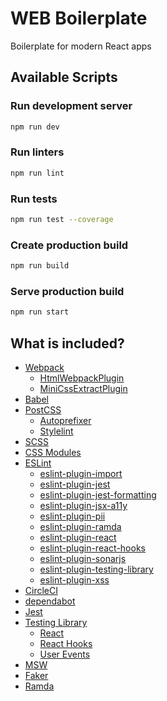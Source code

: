 # WEB Boilerplate
Boilerplate for modern React apps

## Available Scripts
### Run development server
```bash
npm run dev
```

### Run linters
```bash
npm run lint
```

### Run tests
```bash
npm run test --coverage
```

### Create production build
```bash
npm run build
```

### Serve production build
```bash
npm run start
```

## What is included?
* [Webpack](https://webpack.js.org/)
  - [HtmlWebpackPlugin](https://webpack.js.org/plugins/html-webpack-plugin/)
  - [MiniCssExtractPlugin](https://github.com/webpack-contrib/mini-css-extract-plugin)
* [Babel](https://babeljs.io/)
* [PostCSS](https://postcss.org/)
  - [Autoprefixer](https://github.com/postcss/autoprefixer)
  - [Stylelint](https://stylelint.io/)
* [SCSS](https://sass-lang.com/)
* [CSS Modules](https://github.com/css-modules/css-modules)
* [ESLint](https://eslint.org/)
  - [eslint-plugin-import](https://github.com/import-js/eslint-plugin-import)
  - [eslint-plugin-jest](https://github.com/jest-community/eslint-plugin-jest)
  - [eslint-plugin-jest-formatting](https://github.com/dangreenisrael/eslint-plugin-jest-formatting)
  - [eslint-plugin-jsx-a11y](https://github.com/jsx-eslint/eslint-plugin-jsx-a11y)
  - [eslint-plugin-pii](https://github.com/shiva-hack/eslint-plugin-pii)
  - [eslint-plugin-ramda](https://github.com/ramda/eslint-plugin-ramda)
  - [eslint-plugin-react](https://github.com/yannickcr/eslint-plugin-react)
  - [eslint-plugin-react-hooks](https://github.com/facebook/react)
  - [eslint-plugin-sonarjs](https://github.com/SonarSource/eslint-plugin-sonarjs)
  - [eslint-plugin-testing-library](https://github.com/testing-library/eslint-plugin-testing-library)
  - [eslint-plugin-xss](https://github.com/Rantanen/eslint-plugin-xss)
* [CircleCI](https://circleci.com/)
* [dependabot](https://github.blog/2020-06-01-keep-all-your-packages-up-to-date-with-dependabot/)
* [Jest](https://jestjs.io/)
* [Testing Library](https://testing-library.com/)
  - [React](https://testing-library.com/docs/react-testing-library/intro)
  - [React Hooks](https://react-hooks-testing-library.com/)
  - [User Events](https://testing-library.com/docs/ecosystem-user-event/)
* [MSW](https://mswjs.io)
* [Faker](https://github.com/faker-js/faker)
* [Ramda](https://ramdajs.com/)
